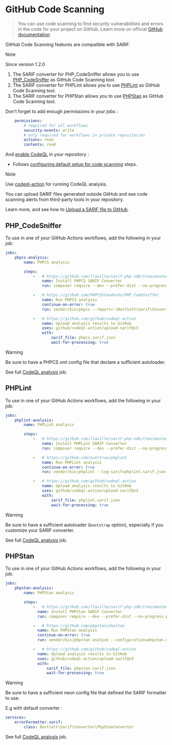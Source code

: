 # GitHub Code Scanning

> You can use code scanning to find security vulnerabilities and errors in the code for your project on GitHub.
> Learn more on official [GitHub documentation][github-code-scanning]

GitHub Code Scanning features are compatible with SARIF.

> [!NOTE]
> Since version 1.2.0
> 1. The SARIF converter for PHP_CodeSniffer allows you to use [PHP_CodeSniffer][phpcs] as GitHub Code Scanning tool.
> 2. The SARIF converter for PHPLint allows you to use [PHPLint][phplint] as GitHub Code Scanning tool.
> 3. The SARIF converter for PHPStan allows you to use [PHPStan][phpstan] as GitHub Code Scanning tool.

Don't forget to add enough permissions in your jobs :

```yaml
    permissions:
        # required for all workflows
        security-events: write
        # only required for workflows in private repositories
        actions: read
        contents: read
```

And [enable CodeQL][enabling-code-scanning] in your repository :

- Follows [configuring default setup for code scanning][config-default-setup-code-scanning] steps.

> [!NOTE]
> Use [codeql-action](https://github.com/github/codeql-action) for running CodeQL analysis.

You can upload SARIF files generated outside GitHub and see code scanning alerts from third-party tools in your repository.

Learn more, and see how to [Upload a SARIF file to GitHub][upload-sarif-file-to-github].

## PHP_CodeSniffer

To use in one of your GitHub Actions workflows, add the following in your job:

```yaml
jobs:
    phpcs-analysis:
        name: PHPCS analysis

        steps:
            -   # https://github.com/llaville/sarif-php-sdk/tree/master/examples/converters/phpcs
                name: Install PHPCS SARIF Converter
                run: composer require --dev --prefer-dist --no-progress squizlabs/php_codesniffer bartlett/sarif-php-sdk

            -   # https://github.com/PHPCSStandards/PHP_CodeSniffer
                name: Run PHPCS analysis
                continue-on-error: true
                run: vendor/bin/phpcs --report='\Bartlett\Sarif\Converter\PhpCsConverter' --report-file=phpcs.sarif.json

            -   # https://github.com/github/codeql-action
                name: Upload analysis results to GitHub
                uses: github/codeql-action/upload-sarif@v3
                with:
                    sarif_file: phpcs.sarif.json
                    wait-for-processing: true
```

> [!WARNING]
> Be sure to have a PHPCS xml config file that declare a sufficient autoloader.

See full [CodeQL analysis](https://github.com/llaville/sarif-php-sdk/blob/1.3/.github/workflows/codeql.yml#L19) job.

## PHPLint

To use in one of your GitHub Actions workflows, add the following in your job:

```yaml
jobs:
    phplint-analysis:
        name: PHPLint analysis

        steps:
            -   # https://github.com/llaville/sarif-php-sdk/tree/master/examples/converters/phplint
                name: Install PHPLint SARIF Converter
                run: composer require --dev --prefer-dist --no-progress overtrue/phplint bartlett/sarif-php-sdk

            -   # https://github.com/overtrue/phplint
                name: Run PHPLint analysis
                continue-on-error: true
                run: vendor/bin/phplint --log-sarif=phplint.sarif.json --bootstrap autoload.php

            -   # https://github.com/github/codeql-action
                name: Upload analysis results to GitHub
                uses: github/codeql-action/upload-sarif@v3
                with:
                    sarif_file: phplint.sarif.json
                    wait-for-processing: true
```

> [!WARNING]
> Be sure to have a sufficient autoloader (`bootstrap` option), especially if you customize your SARIF converter.

See full [CodeQL analysis](https://github.com/llaville/sarif-php-sdk/blob/1.3/.github/workflows/codeql.yml#L82) job.

## PHPStan

To use in one of your GitHub Actions workflows, add the following in your job:

```yaml
jobs:
    phpstan-analysis:
        name: PHPStan analysis

        steps:
            -   # https://github.com/llaville/sarif-php-sdk/tree/master/examples/converters/phpstan
              name: Install PHPStan SARIF Converter
              run: composer require --dev --prefer-dist --no-progress phpstan/phpstan bartlett/sarif-php-sdk

            -   # https://github.com/phpstan/phpstan
              name: Run PHPStan analysis
              continue-on-error: true
              run: vendor/bin/phpstan analyze --configuration=phpstan.neon.dist --error-format=sarif --autoload-file vendor/autoload.php > phpstan.sarif.json

            -   # https://github.com/github/codeql-action
              name: Upload analysis results to GitHub
              uses: github/codeql-action/upload-sarif@v3
              with:
                  sarif_file: phpstan.sarif.json
                  wait-for-processing: true
```

> [!WARNING]
> Be sure to have a sufficient neon config file that defined the SARIF formatter to use.

E.g with default converter :

```yaml
services:
    errorFormatter.sarif:
        class: Bartlett\Sarif\Converter\PhpStanConverter
```

See full [CodeQL analysis](https://github.com/llaville/sarif-php-sdk/blob/1.3/.github/workflows/codeql.yml#L145) job.

[github-code-scanning]: https://docs.github.com/en/code-security/code-scanning/introduction-to-code-scanning/about-code-scanning
[enabling-code-scanning]: https://docs.github.com/en/code-security/code-scanning/enabling-code-scanning
[config-default-setup-code-scanning]: https://docs.github.com/en/code-security/code-scanning/enabling-code-scanning/configuring-default-setup-for-code-scanning
[upload-sarif-file-to-github]: https://docs.github.com/en/code-security/code-scanning/integrating-with-code-scanning/uploading-a-sarif-file-to-github
[phpcs]: https://github.com/PHPCSStandards/PHP_CodeSniffer/
[phplint]: https://github.com/overtrue/phplint
[phpstan]: https://github.com/phpstan/phpstan
